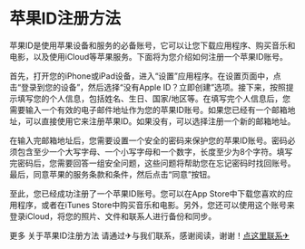 # 苹果ID注册方法

苹果ID是使用苹果设备和服务的必备账号，它可以让您下载应用程序、购买音乐和电影，以及使用iCloud等苹果服务。下面将为您介绍如何注册一个苹果ID账号。

首先，打开您的iPhone或iPad设备，进入“设置”应用程序。在设置页面中，点击“登录到您的设备”，然后选择“没有Apple ID？立即创建”选项。接下来，按照提示填写您的个人信息，包括姓名、生日、国家/地区等。在填写完个人信息后，您需要输入一个有效的电子邮件地址作为您的苹果ID账号。如果您已经有一个邮箱地址，可以直接使用它来注册苹果ID。如果没有，可以选择注册一个新的邮箱地址。

在输入完邮箱地址后，您需要设置一个安全的密码来保护您的苹果ID账号。密码必须包含至少一个大写字母、一个小写字母和一个数字，长度至少为8个字符。填写完密码后，您需要回答一组安全问题，这些问题将帮助您在忘记密码时找回账号。最后，同意苹果的服务条款和条件，然后点击“同意”按钮。

至此，您已经成功注册了一个苹果ID账号。您可以在App Store中下载您喜欢的应用程序，或者在iTunes Store中购买音乐和电影。另外，您还可以使用这个账号来登录iCloud，将您的照片、文件和联系人进行备份和同步。

更多 关于苹果ID注册方法 请通过✈与我们联系，感谢阅读，谢谢！[点这里联系✈](https://abc.k02.cc)